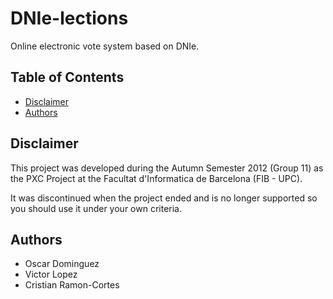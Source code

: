 DNIe-lections
=============================

Online electronic vote system based on DNIe.

## Table of Contents

* [Disclaimer](#disclaimer)
* [Authors](#authors)                                                                                                                                                                                                                                                                               

## Disclaimer

This project was developed during the Autumn Semester 2012 (Group 11) as the PXC Project at the Facultat d'Informatica de Barcelona (FIB - UPC).

It was discontinued when the project ended and is no longer supported so you should use it under your own criteria.


## Authors
- Oscar Dominguez
- Victor Lopez
- Cristian Ramon-Cortes

